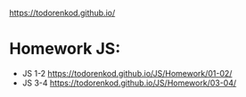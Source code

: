 https://todorenkod.github.io/


# Homework JS:

* JS 1-2 https://todorenkod.github.io/JS/Homework/01-02/
* JS 3-4 https://todorenkod.github.io/JS/Homework/03-04/